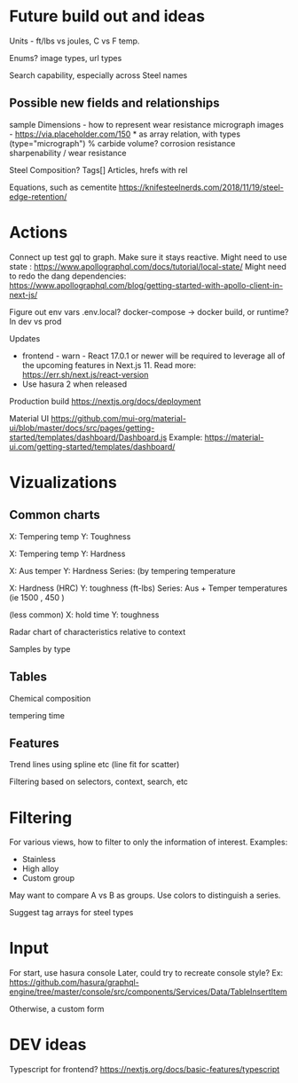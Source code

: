 # Future build out and ideas

Units - ft/lbs vs joules, C vs F temp.

Enums? image types, url types

Search capability, especially across Steel names

## Possible new fields and relationships

sample
  Dimensions - how to represent
  wear resistance 
  micrograph images - https://via.placeholder.com/150
    * as array relation, with types (type="micrograph")
  % carbide volume?
  corrosion resistance
  sharpenability / wear resistance
  
Steel
  Composition?
  Tags[]
  Articles, hrefs with rel
 
Equations, such as cementite https://knifesteelnerds.com/2018/11/19/steel-edge-retention/

# Actions

Connect up test gql to graph. Make sure it stays reactive.
  Might need to use state : https://www.apollographql.com/docs/tutorial/local-state/
  Might need to redo the dang dependencies: https://www.apollographql.com/blog/getting-started-with-apollo-client-in-next-js/

Figure out env vars
  .env.local?
  docker-compose -> docker
  build, or runtime? In dev vs prod

Updates
* frontend - warn  - React 17.0.1 or newer will be required to leverage all of the upcoming features in Next.js 11. Read more: https://err.sh/next.js/react-version
* Use hasura 2 when released

Production build
  https://nextjs.org/docs/deployment

Material UI
  https://github.com/mui-org/material-ui/blob/master/docs/src/pages/getting-started/templates/dashboard/Dashboard.js
  Example: https://material-ui.com/getting-started/templates/dashboard/

# Vizualizations

## Common charts

X: Tempering temp
Y: Toughness

X: Tempering temp
Y: Hardness

X: Aus temper
Y: Hardness
Series: (by tempering temperature

X: Hardness (HRC) 
Y: toughness (ft-lbs)
Series: Aus + Temper temperatures (ie 1500 , 450 )

(less common)
X: hold time
Y: toughness

Radar chart of characteristics relative to context

Samples by type

## Tables

Chemical composition

tempering time

## Features

Trend lines using spline etc (line fit for scatter)

Filtering based on selectors, context, search, etc

# Filtering

For various views, how to filter to only the information of interest. Examples:
* Stainless
* High alloy
* Custom group

May want to compare A vs B as groups. Use colors to distinguish a series. 

Suggest tag arrays for steel types

# Input

For start, use hasura console
Later, could try to recreate console style? Ex: https://github.com/hasura/graphql-engine/tree/master/console/src/components/Services/Data/TableInsertItem

Otherwise, a custom form

# DEV ideas

Typescript for frontend? https://nextjs.org/docs/basic-features/typescript
